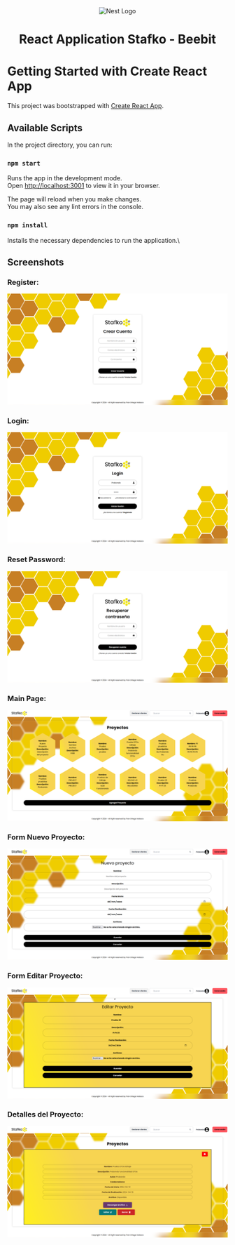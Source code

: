 <p align="center" style="padding-top: 3em">
  <a target="blank"><img src="https://beebit.es/wp-content/uploads/2017/07/marca-sin-bordes.png" width="200" alt="Nest Logo" /></a>
</p>

<h1 align="center">
React Application Stafko - Beebit
</h1>

# Getting Started with Create React App

This project was bootstrapped with [Create React App](https://github.com/facebook/create-react-app).

## Available Scripts

In the project directory, you can run:

### `npm start`

Runs the app in the development mode.\
Open [http://localhost:3001](http://localhost:3001) to view it in your browser.

The page will reload when you make changes.\
You may also see any lint errors in the console.

### `npm install`

Installs the necessary dependencies to run the application.\

## Screenshots

### Register:
<img src="screenshots/Register.png">

### Login:
<img src="screenshots/Login.png">

### Reset Password:
<img src="screenshots/Recuperar password.png">

### Main Page:
<img src="screenshots/Main.png">

### Form Nuevo Proyecto:
<img src="screenshots/Form nuevo proyecto.png">

### Form Editar Proyecto:
<img src="screenshots/Form editar proyecto.png">

### Detalles del Proyecto:
<img src="screenshots/Detalles.png">